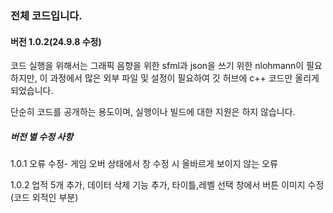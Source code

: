 ### 전체 코드입니다.
#### 버전 1.0.2(24.9.8 수정)

코드 실행을 위해서는 그래픽 음향을 위한 sfml과 json을 쓰기 위한 nlohmann이 필요하지만,
이 과정에서 많은 외부 파일 및 설정이 필요하여 깃 허브에 c++ 코드만 올리게 되었습니다.

단순히 코드를 공개하는 용도이며, 실행이나 빌드에 대한 지원은 하지 않습니다.

##### 버전 별 수정 사항

1.0.1 오류 수정- 게임 오버 상태에서 창 수정 시 올바르게 보이지 않는 오류

1.0.2 업적 5개 추가, 데이터 삭제 기능 추가, 타이틀,레벨 선택 창에서 버튼 이미지 수정(코드 외적인 부분)
